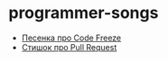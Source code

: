 # programmer-songs

* [Песенка про Code Freeze](./CodeFreeze.md)
* [Стишок про Pull Request](./PullRequest.md)
